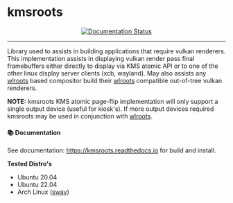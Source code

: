 # kmsroots

<p align="center">
    <a href="http://kmsroots.readthedocs.io/en/latest/?badge=latest">
        <img src="https://readthedocs.org/projects/kmsroots/badge/?version=latest" alt="Documentation Status">
    </a>
</p>

---

Library used to assists in building applications that require vulkan renderers. This implementation assists in displaying vulkan render pass
final framebuffers either directly to display via KMS atomic API or to one of the other linux display server clients (xcb, wayland). May also assists
any [wlroots](https://gitlab.freedesktop.org/wlroots/wlroots) based compositor build their [wlroots](https://gitlab.freedesktop.org/wlroots/wlroots)
compatible out-of-tree vulkan renderers.

**NOTE:** kmsroots KMS atomic page-flip implementation will only support a single output device (useful for kiosk's).
If more output devices required kmsroots may be used in conjunction with [wlroots](https://gitlab.freedesktop.org/wlroots/wlroots).

#### 📚 Documentation

See documentation: https://kmsroots.readthedocs.io for build and install.

**Tested Distro's**
- Ubuntu 20.04
- Ubuntu 22.04
- Arch Linux ([sway](https://github.com/swaywm/sway))

